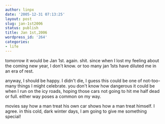 ```yaml
---
author: linpx
date: '2005-12-31 07:13:25'
layout: post
slug: jan-1st2006
status: publish
title: Jan 1st,2006
wordpress_id: '264'
categories:
- life
---
```


tomorrow it would be Jan 1st. again. shit. since when I lost my feeling about
the coming new year, I don't know. or too many jan 1sts have diluted me in an
era of rest.

anyway, I should be happy. I didn't die, I guess this could be one of not-too-
many things I might celebrate. you don't know how dangerous it could be when I
run on the icy roads, hoping those cars not going to hit me half dead or full.
either way poses a common on my way.

movies say how a man treat his own car shows how a man treat himself. I agree.
in this cold, dark winter days, I am going to give me something special!

